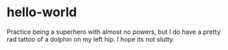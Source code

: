 # hello-world
Practice being a superhero with almost no powers, but I do have a pretty rad tattoo of 
a dolphin on my left hip. I hope its not slutty. 
